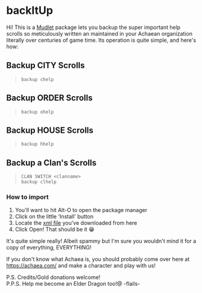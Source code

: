 # backItUp

Hi! This is a [Mudlet](https://mudlet.org/) package lets you backup the super important help scrolls so meticulously written an maintained in your Achaean organization literally over centuries of game time. Its operation is quite simple, and here's how:

## Backup CITY Scrolls

> `backup chelp`

## Backup ORDER Scrolls

> `backup ohelp`

## Backup HOUSE Scrolls

> `backup hhelp`

## Backup a Clan's Scrolls

> `CLAN SWITCH <clanname>`  
> `backup clhelp`

### How to import

1. You'll want to hit Alt-O to open the package manager
2. Click on the little 'Install' button
3. Locate the [xml file](https://github.com/adayoung/backItUp/blob/master/backItUp.xml) you've downloaded from here
4. Click Open! That should be it :grin:

It's quite simple really! Albeit spammy but I'm sure you wouldn't mind it for a copy of everything, EVERYTHING!

If you don't know what Achaea is, you should probably come over here at https://achaea.com/ and make a character and play with us!

P.S. Credits/Gold donations welcome!  
P.P.S. Help me become an Elder Dragon too!@ -flails-
